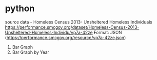 # python

source data  - Homeless Census 2013- Unsheltered Homeless Individuals
https://performance.smcgov.org/dataset/Homeless-Census-2013-Unsheltered-Homeless-Individu/vp7a-42ze
Format: JSON (https://performance.smcgov.org/resource/vp7a-42ze.json)

1. Bar Graph
2. Bar Graph by Year
